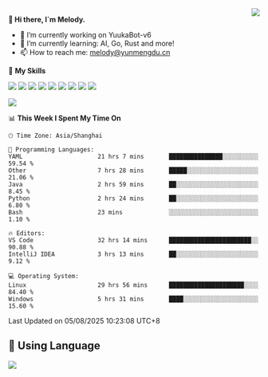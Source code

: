 <a href="#">
  <img align="right" src="https://github-readme-stats.vercel.app/api?username=melodyyuuka&count_private=true&show_icons=true" />
</a>

**👋 Hi there, I`m Melody.**

- 🔭 I’m currently working on YuukaBot-v6
- 🌱 I’m currently learning: AI, Go, Rust and more!
- 📫 How to reach me: melody@yunmengdu.cn

🌟 **My Skills** 

![](https://img.shields.io/badge/-Python-3e74a2?style=flat-square&logo=Python&logoColor=fff)
![](https://img.shields.io/badge/-Java-007396?style=flat-square&logo=OpenJDK&logoColor=fff)
![](https://img.shields.io/badge/-Node.js-339933?style=flat-square&logo=Node.js&logoColor=fff)
![](https://img.shields.io/badge/-Git-f05032?style=flat-square&logo=git&logoColor=fff)
![](https://img.shields.io/badge/-PostgreSQL-4169e1?style=flat-square&logo=PostgreSQL&logoColor=fff)
![](https://img.shields.io/badge/-Rust-000000?style=flat-square&logo=rust&logoColor=fff)
![](https://img.shields.io/badge/-VSCode-007acc?style=flat-square&logo=Visual-Studio-Code&logoColor=fff)
![](https://img.shields.io/badge/-FastAPI-009688?style=flat-square&logo=FastAPI&logoColor=fff)
![](https://img.shields.io/badge/-Linux-000000?style=flat-square&logo=Linux&logoColor=fff)


![](https://wakatime.com/badge/user/fa6dc0e2-47c5-4d2d-ae45-69fec6f2122c.svg)

<!--START_SECTION:waka-->
📊 **This Week I Spent My Time On** 

```text
🕑︎ Time Zone: Asia/Shanghai

💬 Programming Languages: 
YAML                     21 hrs 7 mins       ███████████████░░░░░░░░░░   59.54 % 
Other                    7 hrs 28 mins       █████░░░░░░░░░░░░░░░░░░░░   21.06 % 
Java                     2 hrs 59 mins       ██░░░░░░░░░░░░░░░░░░░░░░░    8.45 % 
Python                   2 hrs 24 mins       ██░░░░░░░░░░░░░░░░░░░░░░░    6.80 % 
Bash                     23 mins             ░░░░░░░░░░░░░░░░░░░░░░░░░    1.10 % 

🔥 Editors: 
VS Code                  32 hrs 14 mins      ███████████████████████░░   90.88 % 
IntelliJ IDEA            3 hrs 13 mins       ██░░░░░░░░░░░░░░░░░░░░░░░    9.12 % 

💻 Operating System: 
Linux                    29 hrs 56 mins      █████████████████████░░░░   84.40 % 
Windows                  5 hrs 31 mins       ████░░░░░░░░░░░░░░░░░░░░░   15.60 % 
```


 Last Updated on 05/08/2025 10:23:08 UTC+8
<!--END_SECTION:waka-->

## 🥰 **Using Language**

![](https://github-readme-stats.vercel.app/api/wakatime?username=MelodyYuyuko&layout=compact&hide_border=true)
